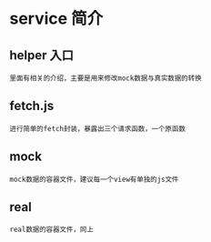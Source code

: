 # service 简介

## helper 入口
`里面有相关的介绍，主要是用来修改mock数据与真实数据的转换`

## fetch.js  
`进行简单的fetch封装，暴露出三个请求函数，一个原函数`

## mock
`mock数据的容器文件，建议每一个view有单独的js文件`

## real
`real数据的容器文件，同上`
